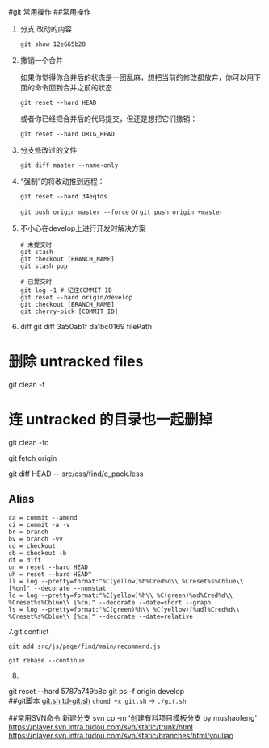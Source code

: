 #git 常用操作
##常用操作
1. 分支 改动的内容

	`git show 12e665b28`
	
2. 撒销一个合并

	如果你觉得你合并后的状态是一团乱麻，想把当前的修改都放弃，你可以用下面的命令回到合并之前的状态：

	`git reset --hard HEAD`

	或者你已经把合并后的代码提交，但还是想把它们撒销：

	`git reset --hard ORIG_HEAD`

3. 分支修改过的文件

	`git diff master --name-only `

4. “强制”的将改动推到远程：

	`git reset --hard 34eqfds`

	`git push origin master --force` or  `git push origin +master	`
5. 不小心在develop上进行开发时解决方案

	```
	# 未提交时
	git stash
	git checkout [BRANCH_NAME]
	git stash pop

	# 已提交时
	git log -1 # 记住COMMIT ID
	git reset --hard origin/develop
	git checkout [BRANCH_NAME]
	git cherry-pick [COMMIT_ID]
	```
6. diff 
git diff  3a50ab1f da1bc0169  filePath 

# 删除 untracked files
git clean -f
 
# 连 untracked 的目录也一起删掉
git clean -fd

git fetch origin

 git diff HEAD -- src/css/find/c_pack.less
## Alias
	ca = commit --amend
	ci = commit -a -v
	br = branch
	bv = branch -vv
	co = checkout
	cb = checkout -b
	df = diff
	un = reset --hard HEAD
	uh = reset --hard HEAD^
	ll = log --pretty=format:"%C(yellow)%h%Cred%d\\ %Creset%s%Cblue\\ [%cn]" --decorate --numstat
	ld = log --pretty=format:"%C(yellow)%h\\ %C(green)%ad%Cred%d\\ %Creset%s%Cblue\\ [%cn]" --decorate --date=short --graph
	ls = log --pretty=format:"%C(green)%h\\ %C(yellow)[%ad]%Cred%d\\ %Creset%s%Cblue\\ [%cn]" --decorate --date=relative



7.git conflict

	git add src/js/page/find/main/recommend.js

	git rebase --continue 

8.
git reset --hard 5787a749b8c
git ps -f  origin develop	
##git脚本 	[git.sh](src/git.sh) [td-git.sh](src/td-git.sh)
	`chomd +x git.sh` -> `./git.sh`



##常用SVN命令
	新建分支 svn cp -m '创建有料项目模板分支 by mushaofeng' https://player.svn.intra.tudou.com/svn/static/trunk/html  https://player.svn.intra.tudou.com/svn/static/branches/html/youliao